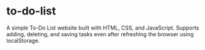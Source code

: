 # to-do-list
A simple To-Do List website built with HTML, CSS, and JavaScript. Supports adding, deleting, and saving tasks even after refreshing the browser using localStorage.
